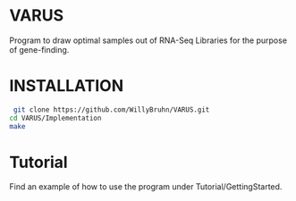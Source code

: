 # VARUS
Program to draw optimal samples out of RNA-Seq Libraries for the purpose of gene-finding.

# INSTALLATION
```sh
 git clone https://github.com/WillyBruhn/VARUS.git
cd VARUS/Implementation
make
``` 

# Tutorial
Find an example of how to use the program under Tutorial/GettingStarted.
